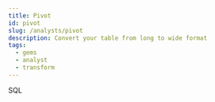 ```yaml
---
title: Pivot
id: pivot
slug: /analysts/pivot
description: Convert your table from long to wide format
tags:
  - gems
  - analyst
  - transform
---
```


<span class="badge">SQL</span><br/><br/>
